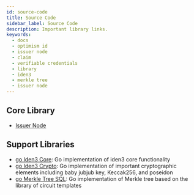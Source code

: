 ```yaml
---
id: source-code
title: Source Code
sidebar_label: Source Code
description: Important library links.
keywords:
  - docs
  - optimism id
  - issuer node
  - claim
  - verifiable credentials
  - library
  - iden3
  - merkle tree
  - issuer node
---
```


## Core Library

- [Issuer Node](https://github.com/wakeuplabs-io/opid)

## Support Libraries

- <a href="https://github.com/iden3/go-iden3-core" target="_blank">go Iden3 Core</a>: Go implementation of iden3 core functionality
- <a href="https://github.com/iden3/go-iden3-crypto" target="_blank">go Iden3 Crypto</a>: Go implementation of important cryptographic elements including baby jubjub key, Keccak256, and poseidon
- <a href="https://github.com/iden3/go-merkletree-sql" target="_blank">go Merkle Tree SQL</a>: Go implementation of Merkle tree based on the library of circuit templates
